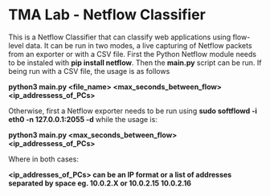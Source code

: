# TMA Lab - Netflow Classifier

This is a Netflow Classifier that can classify web applications using flow-level data. It can be run in two modes, a live capturing of Netflow packets from an exporter or with a CSV file. First the Python Netflow module needs to be instaled with **pip install netflow**. Then the **main.py** script can be run. If being run with a CSV file, the usage is as follows <br>

**python3 main.py <file_name> <max_seconds_between_flow> <ip_addressess_of_PCs>** <br>
  
Otherwise, first a Netflow exporter needs to be run using **sudo softflowd -i eth0 -n 127.0.0.1:2055 -d** while the usage is: <br>
  
**python3 main.py <max_seconds_between_flow> <ip_addressess_of_PCs>**
  
Where in both cases: <br>
  
**<ip_addresses_of_PCs> can be an IP format or a list of addresses separated by space eg. 10.0.2.X or 10.0.2.15 10.0.2.16**
